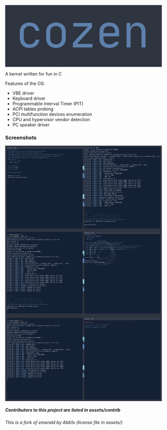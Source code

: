 <img src="assets/cozenlogo.png" align="center">
<p> A kernel written for fun in C </p>

Features of the OS:
- VBE driver
- Keyboard driver
- Programmable Interval Timer (PIT)
- ACPI tables probing
- PCI multifunction devices enumeration
- CPU and hypervisor vendor detection
- PC speaker driver

### Screenshots

<img src="assets/screenshots/main.png" align="center">
<img src="assets/screenshots/drw.png" align="center">
<img src="assets/screenshots/panictest.png" align="center">

##### Contributors to this project are listed in assets/contrib

###### This is a fork of emerald by Abb1x (license file in assets/)

